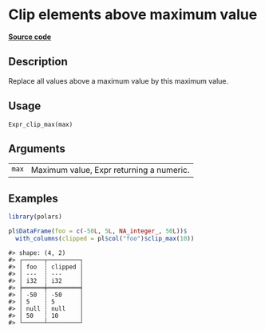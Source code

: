 

# Clip elements above maximum value

[**Source code**](https://github.com/pola-rs/r-polars/tree/main/R/expr__expr.R#L2674)

## Description

Replace all values above a maximum value by this maximum value.

## Usage

<pre><code class='language-R'>Expr_clip_max(max)
</code></pre>

## Arguments

<table>
<tr>
<td style="white-space: nowrap; font-family: monospace; vertical-align: top">
<code id="Expr_clip_max_:_max">max</code>
</td>
<td>
Maximum value, Expr returning a numeric.
</td>
</tr>
</table>

## Examples

``` r
library(polars)

pl$DataFrame(foo = c(-50L, 5L, NA_integer_, 50L))$
  with_columns(clipped = pl$col("foo")$clip_max(10))
```

    #> shape: (4, 2)
    #> ┌──────┬─────────┐
    #> │ foo  ┆ clipped │
    #> │ ---  ┆ ---     │
    #> │ i32  ┆ i32     │
    #> ╞══════╪═════════╡
    #> │ -50  ┆ -50     │
    #> │ 5    ┆ 5       │
    #> │ null ┆ null    │
    #> │ 50   ┆ 10      │
    #> └──────┴─────────┘
